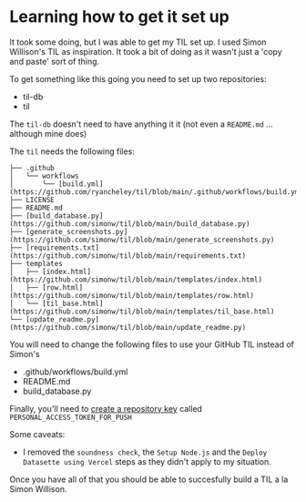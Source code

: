 # Learning how to get it set up

It took some doing, but I was able to get my TIL set up. I used Simon Willison's TIL as inspiration. It took a bit of doing as it wasn't just a 'copy and paste' sort of thing. 

To get something like this going you need to set up two repositories:

* til-db
* til

The `til-db` doesn't need to have anything it it (not even a `README.md` ... although mine does)

The `til` needs the following files:

```
├── .github
│   └── workflows
│       └── [build.yml](https://github.com/ryancheley/til/blob/main/.github/workflows/build.yml)
├── LICENSE
├── README.md
├── [build_database.py](https://github.com/simonw/til/blob/main/build_database.py)
├── [generate_screenshots.py](https://github.com/simonw/til/blob/main/generate_screenshots.py)
├── [requirements.txt](https://github.com/simonw/til/blob/main/requirements.txt)
├── templates
│   ├── [index.html](https://github.com/simonw/til/blob/main/templates/index.html)
│   ├── [row.html](https://github.com/simonw/til/blob/main/templates/row.html)
│   └── [til_base.html](https://github.com/simonw/til/blob/main/templates/til_base.html)
└── [update_readme.py](https://github.com/simonw/til/blob/main/update_readme.py)
```

You will need to change the following files to use your GitHub TIL instead of Simon's

* .github/workflows/build.yml
* README.md
* build_database.py

Finally, you'll need to [create a repository key](https://docs.github.com/en/github/authenticating-to-github/adding-a-new-ssh-key-to-your-github-account) called `PERSONAL_ACCESS_TOKEN_FOR_PUSH`

Some caveats:

* I removed the `soundness check`, the `Setup Node.js` and the `Deploy Datasette using Vercel` steps as they didn't apply to my situation. 

Once you have all of that you should be able to succesfully build a TIL a la Simon Willison. 
